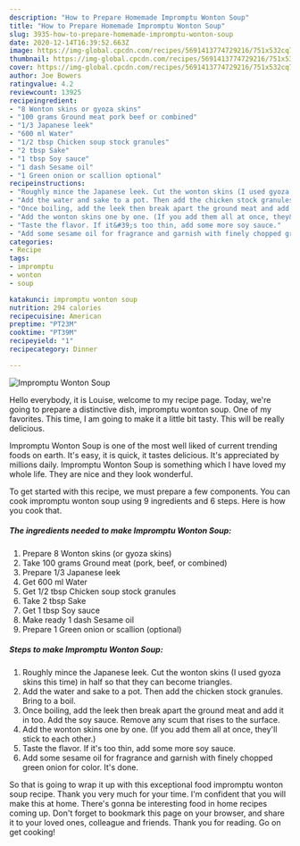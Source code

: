 ```yaml
---
description: "How to Prepare Homemade Impromptu Wonton Soup"
title: "How to Prepare Homemade Impromptu Wonton Soup"
slug: 3935-how-to-prepare-homemade-impromptu-wonton-soup
date: 2020-12-14T16:39:52.663Z
image: https://img-global.cpcdn.com/recipes/5691413774729216/751x532cq70/impromptu-wonton-soup-recipe-main-photo.jpg
thumbnail: https://img-global.cpcdn.com/recipes/5691413774729216/751x532cq70/impromptu-wonton-soup-recipe-main-photo.jpg
cover: https://img-global.cpcdn.com/recipes/5691413774729216/751x532cq70/impromptu-wonton-soup-recipe-main-photo.jpg
author: Joe Bowers
ratingvalue: 4.2
reviewcount: 13925
recipeingredient:
- "8 Wonton skins or gyoza skins"
- "100 grams Ground meat pork beef or combined"
- "1/3 Japanese leek"
- "600 ml Water"
- "1/2 tbsp Chicken soup stock granules"
- "2 tbsp Sake"
- "1 tbsp Soy sauce"
- "1 dash Sesame oil"
- "1 Green onion or scallion optional"
recipeinstructions:
- "Roughly mince the Japanese leek. Cut the wonton skins (I used gyoza skins this time) in half so that they can become triangles."
- "Add the water and sake to a pot. Then add the chicken stock granules. Bring to a boil."
- "Once boiling, add the leek then break apart the ground meat and add it in too. Add the soy sauce. Remove any scum that rises to the surface."
- "Add the wonton skins one by one. (If you add them all at once, they&#39;ll stick to each other.)"
- "Taste the flavor. If it&#39;s too thin, add some more soy sauce."
- "Add some sesame oil for fragrance and garnish with finely chopped green onion for color. It&#39;s done."
categories:
- Recipe
tags:
- impromptu
- wonton
- soup

katakunci: impromptu wonton soup 
nutrition: 294 calories
recipecuisine: American
preptime: "PT23M"
cooktime: "PT39M"
recipeyield: "1"
recipecategory: Dinner

---
```



![Impromptu Wonton Soup](https://img-global.cpcdn.com/recipes/5691413774729216/751x532cq70/impromptu-wonton-soup-recipe-main-photo.jpg)

Hello everybody, it is Louise, welcome to my recipe page. Today, we're going to prepare a distinctive dish, impromptu wonton soup. One of my favorites. This time, I am going to make it a little bit tasty. This will be really delicious.



Impromptu Wonton Soup is one of the most well liked of current trending foods on earth. It's easy, it is quick, it tastes delicious. It's appreciated by millions daily. Impromptu Wonton Soup is something which I have loved my whole life. They are nice and they look wonderful.


To get started with this recipe, we must prepare a few components. You can cook impromptu wonton soup using 9 ingredients and 6 steps. Here is how you cook that.

<!--inarticleads1-->

##### The ingredients needed to make Impromptu Wonton Soup:

1. Prepare 8 Wonton skins (or gyoza skins)
1. Take 100 grams Ground meat (pork, beef, or combined)
1. Prepare 1/3 Japanese leek
1. Get 600 ml Water
1. Get 1/2 tbsp Chicken soup stock granules
1. Take 2 tbsp Sake
1. Get 1 tbsp Soy sauce
1. Make ready 1 dash Sesame oil
1. Prepare 1 Green onion or scallion (optional)




<!--inarticleads2-->

##### Steps to make Impromptu Wonton Soup:

1. Roughly mince the Japanese leek. Cut the wonton skins (I used gyoza skins this time) in half so that they can become triangles.
1. Add the water and sake to a pot. Then add the chicken stock granules. Bring to a boil.
1. Once boiling, add the leek then break apart the ground meat and add it in too. Add the soy sauce. Remove any scum that rises to the surface.
1. Add the wonton skins one by one. (If you add them all at once, they&#39;ll stick to each other.)
1. Taste the flavor. If it&#39;s too thin, add some more soy sauce.
1. Add some sesame oil for fragrance and garnish with finely chopped green onion for color. It&#39;s done.




So that is going to wrap it up with this exceptional food impromptu wonton soup recipe. Thank you very much for your time. I'm confident that you will make this at home. There's gonna be interesting food in home recipes coming up. Don't forget to bookmark this page on your browser, and share it to your loved ones, colleague and friends. Thank you for reading. Go on get cooking!
